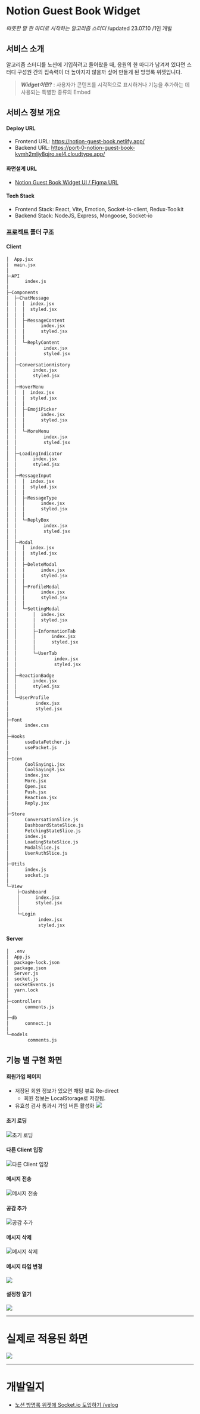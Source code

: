 # Notion Guest Book Widget
*따뜻한 말 한 마디로 시작하는 알고리즘 스터디* /updated 23.07.10 /1인 개발

## 서비스 소개
알고리즘 스터디를 노션에 기입하려고 들어왔을 때, 응원의 한 마디가 남겨져 있다면 스터디 구성원 간의 집속력이 더 높아지지 않을까 싶어 만들게 된 방명록 위젯입니다.

> ***Widget이란?***
> : 사용자가 콘텐츠를 시각적으로 표시하거나 기능을 추가하는 데 사용되는 특별한 종류의 Embed

## 서비스 정보 개요

#### Deploy URL
- Frontend URL: https://notion-guest-book.netlify.app/
- Backend URL: https://port-0-notion-guest-book-kvmh2mljy8qjro.sel4.cloudtype.app/

#### 화면설계 URL
- [Notion Guest Book Widget UI / Figma URL](https://www.figma.com/file/FhKi2XYacTrfhexPsd2lyz/Notion-Guest-Book?type=design&node-id=0%3A1&mode=design&t=6oOpbvAWTa1HHrfr-1)

#### Tech Stack
- Frontend Stack: React, Vite, Emotion, Socket-io-client, Redux-Toolkit
- Backend Stack: NodeJS, Express, Mongoose, Socket-io

### 프로젝트 폴더 구조
#### Client
```bash
│  App.jsx
│  main.jsx
│
├─API
│      index.js
│
├─Components
│  ├─ChatMessage
│  │  │  index.jsx
│  │  │  styled.jsx
│  │  │
│  │  ├─MessageContent
│  │  │      index.jsx
│  │  │      styled.jsx
│  │  │
│  │  └─ReplyContent
│  │          index.jsx
│  │          styled.jsx
│  │
│  ├─ConversationHistory
│  │      index.jsx
│  │      styled.jsx
│  │
│  ├─HoverMenu
│  │  │  index.jsx
│  │  │  styled.jsx
│  │  │
│  │  ├─EmojiPicker
│  │  │      index.jsx
│  │  │      styled.jsx
│  │  │
│  │  └─MoreMenu
│  │          index.jsx
│  │          styled.jsx
│  │
│  ├─LoadingIndicator
│  │      index.jsx
│  │      styled.jsx
│  │
│  ├─MessageInput
│  │  │  index.jsx
│  │  │  styled.jsx
│  │  │
│  │  ├─MessageType
│  │  │      index.jsx
│  │  │      styled.jsx
│  │  │
│  │  └─ReplyBox
│  │          index.jsx
│  │          styled.jsx
│  │
│  ├─Modal
│  │  │  index.jsx
│  │  │  styled.jsx
│  │  │
│  │  ├─DeleteModal
│  │  │      index.jsx
│  │  │      styled.jsx
│  │  │
│  │  ├─ProfileModal
│  │  │      index.jsx
│  │  │      styled.jsx
│  │  │
│  │  └─SettingModal
│  │      │  index.jsx
│  │      │  styled.jsx
│  │      │
│  │      ├─InformationTab
│  │      │      index.jsx
│  │      │      styled.jsx
│  │      │
│  │      └─UserTab
│  │              index.jsx
│  │              styled.jsx
│  │
│  ├─ReactionBadge
│  │      index.jsx
│  │      styled.jsx
│  │
│  └─UserProfile
│          index.jsx
│          styled.jsx
│
├─Font
│      index.css
│
├─Hooks
│      useDataFetcher.js
│      usePacket.js
│
├─Icon
│      CoolSayingL.jsx
│      CoolSayingR.jsx
│      index.jsx
│      More.jsx
│      Open.jsx
│      Push.jsx
│      Reaction.jsx
│      Reply.jsx
│
├─Store
│      ConversationSlice.js
│      DashboardStateSlice.js
│      FetchingStateSlice.js
│      index.js
│      LoadingStateSlice.js
│      ModalSlice.js
│      UserAuthSlice.js
│
├─Utils
│      index.js
│      socket.js
│
└─View
    ├─Dashboard
    │      index.jsx
    │      styled.jsx
    │
    └─Login
            index.jsx
            styled.jsx
```
#### Server
```bash
│  .env
│  App.js
│  package-lock.json
│  package.json
│  Server.js
│  socket.js
│  socketEvents.js
│  yarn.lock
│
├─controllers
│      comments.js
│
├─db
│      connect.js
│
└─models
        comments.js
```

## 기능 별 구현 화면

#### 회원가입 페이지
- 저장된 회원 정보가 있으면 채팅 뷰로 Re-direct
	- 회원 정보는 LocalStorage로 저장됨.
- 유효성 검사 통과시 가입 버튼 활성화
![](https://velog.velcdn.com/images/sangpok/post/ae733e2f-3f67-401c-9264-acfd4916deac/image.png)

#### 초기 로딩
![초기 로딩](https://velog.velcdn.com/images/sangpok/post/790e87eb-e1de-4cae-98d5-0c1249fbe32c/image.gif "초기 로딩")

#### 다른 Client 입장
![다른 Client 입장](https://velog.velcdn.com/images/sangpok/post/4e7b6b13-0e27-44d4-814a-0f828ffea175/image.gif "다른 Client 입장")

#### 메시지 전송
![메시지 전송](https://velog.velcdn.com/images/sangpok/post/5ca11a32-9656-4441-a98d-7c744517df94/image.gif "메시지 전송")

#### 공감 추가
![공감 추가](https://velog.velcdn.com/images/sangpok/post/0d13e7d3-487c-48cc-af02-c8667161b826/image.gif "공감 추가")

#### 메시지 삭제
![메시지 삭제](https://velog.velcdn.com/images/sangpok/post/77df7cf6-1195-4c6a-8340-953340989284/image.gif "메시지 삭제")

#### 메시지 타입 변경
![](https://velog.velcdn.com/images/sangpok/post/b185acd9-556c-4612-9291-8fc121c33037/image.gif)

#### 설정창 열기
![](https://velog.velcdn.com/images/sangpok/post/0c122bfa-c8d5-47d9-8c43-ac213a074b81/image.gif)

---

# 실제로 적용된 화면
![](https://velog.velcdn.com/images/sangpok/post/19e4cc9a-82ef-48da-ad1e-33d3eecea442/image.png)


---

# 개발일지
- [노션 방명록 위젯에 Socket.io 도입하기 /velog](https://velog.io/@sangpok/%EB%85%B8%EC%85%98-%EB%B0%A9%EB%AA%85%EB%A1%9D-%EC%9C%84%EC%A0%AF%EC%97%90-Socket.io-%EB%8F%84%EC%9E%85%ED%95%98%EA%B8%B0)

